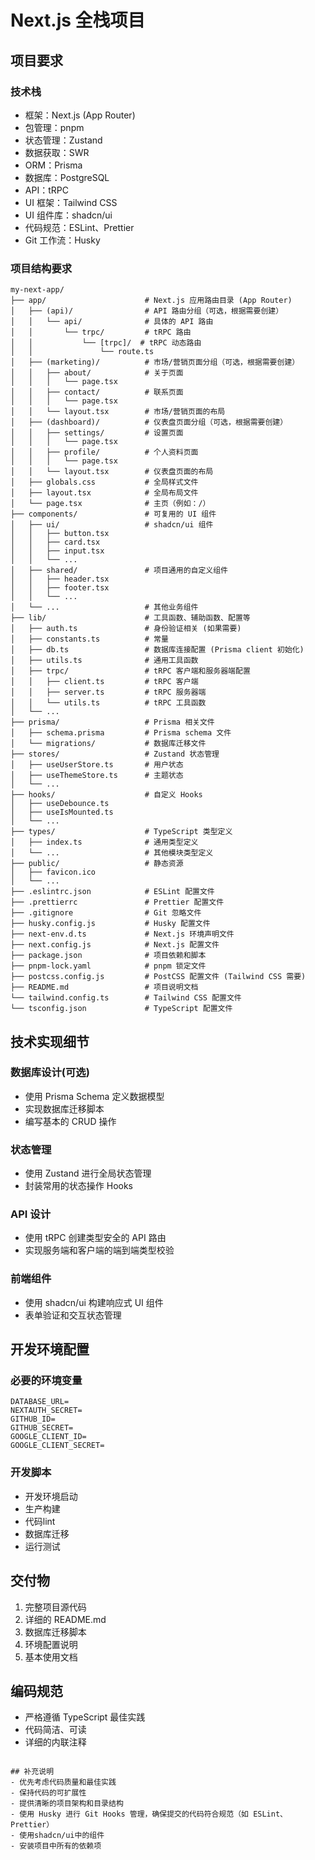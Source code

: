 # Next.js 全栈项目

## 项目要求

### 技术栈

- 框架：Next.js (App Router)
- 包管理：pnpm
- 状态管理：Zustand
- 数据获取：SWR
- ORM：Prisma
- 数据库：PostgreSQL
- API：tRPC
- UI 框架：Tailwind CSS
- UI 组件库：shadcn/ui
- 代码规范：ESLint、Prettier
- Git 工作流：Husky

### 项目结构要求

```
my-next-app/
├── app/                      # Next.js 应用路由目录 (App Router)
│   ├── (api)/                # API 路由分组（可选，根据需要创建）
│   │   └── api/              # 具体的 API 路由
│   │       └── trpc/         # tRPC 路由
│   │           └── [trpc]/  # tRPC 动态路由
│   │               └── route.ts
│   ├── (marketing)/          # 市场/营销页面分组（可选，根据需要创建）
│   │   ├── about/            # 关于页面
│   │   │   └── page.tsx
│   │   ├── contact/          # 联系页面
│   │   │   └── page.tsx
│   │   └── layout.tsx        # 市场/营销页面的布局
│   ├── (dashboard)/          # 仪表盘页面分组（可选，根据需要创建）
│   │   ├── settings/         # 设置页面
│   │   │   └── page.tsx
│   │   ├── profile/          # 个人资料页面
│   │   │   └── page.tsx
│   │   └── layout.tsx        # 仪表盘页面的布局
│   ├── globals.css           # 全局样式文件
│   ├── layout.tsx            # 全局布局文件
│   └── page.tsx              # 主页（例如：/）
├── components/               # 可复用的 UI 组件
│   ├── ui/                   # shadcn/ui 组件
│   │   ├── button.tsx
│   │   ├── card.tsx
│   │   ├── input.tsx
│   │   └── ...
│   ├── shared/               # 项目通用的自定义组件
│   │   ├── header.tsx
│   │   ├── footer.tsx
│   │   └── ...
│   └── ...                   # 其他业务组件
├── lib/                      # 工具函数、辅助函数、配置等
│   ├── auth.ts               # 身份验证相关 (如果需要)
│   ├── constants.ts          # 常量
│   ├── db.ts                 # 数据库连接配置 (Prisma client 初始化)
│   ├── utils.ts              # 通用工具函数
│   ├── trpc/                 # tRPC 客户端和服务器端配置
│   │   ├── client.ts         # tRPC 客户端
│   │   ├── server.ts         # tRPC 服务器端
│   │   └── utils.ts          # tRPC 工具函数
│   └── ...
├── prisma/                   # Prisma 相关文件
│   ├── schema.prisma         # Prisma schema 文件
│   └── migrations/           # 数据库迁移文件
├── stores/                   # Zustand 状态管理
│   ├── useUserStore.ts       # 用户状态
│   ├── useThemeStore.ts      # 主题状态
│   └── ...
├── hooks/                    # 自定义 Hooks
│   ├── useDebounce.ts
│   ├── useIsMounted.ts
│   └── ...
├── types/                    # TypeScript 类型定义
│   ├── index.ts              # 通用类型定义
│   └── ...                   # 其他模块类型定义
├── public/                   # 静态资源
│   ├── favicon.ico
│   └── ...
├── .eslintrc.json            # ESLint 配置文件
├── .prettierrc               # Prettier 配置文件
├── .gitignore                # Git 忽略文件
├── husky.config.js           # Husky 配置文件
├── next-env.d.ts             # Next.js 环境声明文件
├── next.config.js            # Next.js 配置文件
├── package.json              # 项目依赖和脚本
├── pnpm-lock.yaml            # pnpm 锁定文件
├── postcss.config.js         # PostCSS 配置文件 (Tailwind CSS 需要)
├── README.md                 # 项目说明文档
└── tailwind.config.ts        # Tailwind CSS 配置文件
└── tsconfig.json             # TypeScript 配置文件
```

## 技术实现细节

### 数据库设计(可选)

- 使用 Prisma Schema 定义数据模型
- 实现数据库迁移脚本
- 编写基本的 CRUD 操作

### 状态管理

- 使用 Zustand 进行全局状态管理
- 封装常用的状态操作 Hooks

### API 设计

- 使用 tRPC 创建类型安全的 API 路由
- 实现服务端和客户端的端到端类型校验

### 前端组件

- 使用 shadcn/ui 构建响应式 UI 组件
- 表单验证和交互状态管理

## 开发环境配置

### 必要的环境变量

```
DATABASE_URL=
NEXTAUTH_SECRET=
GITHUB_ID=
GITHUB_SECRET=
GOOGLE_CLIENT_ID=
GOOGLE_CLIENT_SECRET=
```

### 开发脚本

- 开发环境启动
- 生产构建
- 代码lint
- 数据库迁移
- 运行测试

## 交付物

1. 完整项目源代码
2. 详细的 README.md
3. 数据库迁移脚本
4. 环境配置说明
5. 基本使用文档

## 编码规范

- 严格遵循 TypeScript 最佳实践
- 代码简洁、可读
- 详细的内联注释

```

## 补充说明
- 优先考虑代码质量和最佳实践
- 保持代码的可扩展性
- 提供清晰的项目架构和目录结构
- 使用 Husky 进行 Git Hooks 管理，确保提交的代码符合规范（如 ESLint、Prettier）
- 使用shadcn/ui中的组件
- 安装项目中所有的依赖项




```
